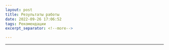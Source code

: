 ```yaml
---
layout: post
title: Результаты работы
date: 2022-09-26 17:06:52
tags: Рекомендации
excerpt_separator: <!--more-->

---
```





----------------

<!--more-->
